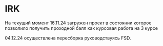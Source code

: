 # IRK
На текущий момент 16.11.24 загружен проект в состоянии которое позволило получить проходной балл как курсовая работа на 3 курсе


04.12.24 осуществлена пересборка руководствуясь FSD.
